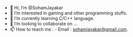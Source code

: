 - 👋 Hi, I’m @SohamJayakar
- 👀 I’m interested in gaming and other programming stuffs.
- 🌱 I’m currently learning C/C++ language.
- 💞️ I’m looking to collaborate on ...
- 📫 How to reach me : - Email : sohamjayakar@gmail.com.

<!---
SohamJayakar/SohamJayakar is a ✨ special ✨ repository because its `README.md` (this file) appears on your GitHub profile.
You can click the Preview link to take a look at your changes.
--->
